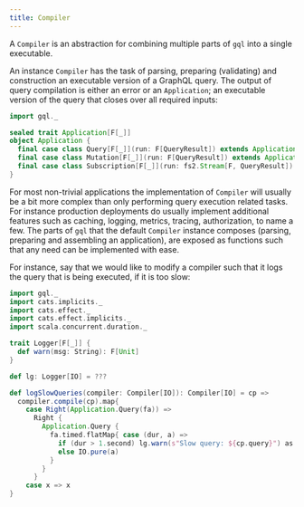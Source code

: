 ```yaml
---
title: Compiler
---
```

A `Compiler` is an abstraction for combining multiple parts of `gql` into a single executable.

An instance `Compiler` has the task of parsing, preparing (validating) and construction an executable version of a GraphQL query.
The output of query compilation is either an error or an `Application`; an executable version of the query that closes over all required inputs:
```scala
import gql._

sealed trait Application[F[_]]
object Application {
  final case class Query[F[_]](run: F[QueryResult]) extends Application[F]
  final case class Mutation[F[_]](run: F[QueryResult]) extends Application[F]
  final case class Subscription[F[_]](run: fs2.Stream[F, QueryResult]) extends Application[F]
}
```

For most non-trivial applications the implementation of `Compiler` will usually be a bit more complex than only performing query execution related tasks.
For instance production deployments do usually implement additional features such as caching, logging, metrics, tracing, authorization, to name a few.
The parts of `gql` that the default `Compiler` instance composes (parsing, preparing and assembling an application), are exposed as functions such that any need can be implemented with ease.

For instance, say that we would like to modify a compiler such that it logs the query that is being executed, if it is too slow:
```scala
import gql._
import cats.implicits._
import cats.effect._
import cats.effect.implicits._
import scala.concurrent.duration._

trait Logger[F[_]] {
  def warn(msg: String): F[Unit]
}

def lg: Logger[IO] = ???

def logSlowQueries(compiler: Compiler[IO]): Compiler[IO] = cp =>
  compiler.compile(cp).map{
    case Right(Application.Query(fa)) => 
      Right {
        Application.Query {
          fa.timed.flatMap{ case (dur, a) =>
            if (dur > 1.second) lg.warn(s"Slow query: ${cp.query}") as a
            else IO.pure(a)
          }
        }
      }
    case x => x
}
```
